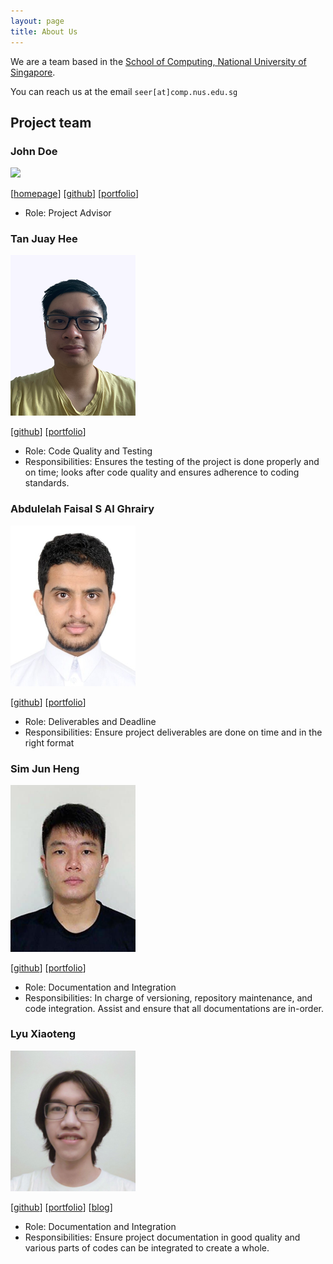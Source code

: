 ```yaml
---
layout: page
title: About Us
---
```


We are a team based in the [School of Computing, National University of Singapore](http://www.comp.nus.edu.sg).

You can reach us at the email `seer[at]comp.nus.edu.sg`

## Project team

### John Doe

<img src="images/johndoe.png" width="200px">

[[homepage](http://www.comp.nus.edu.sg/~damithch)]
[[github](https://github.com/johndoe)]
[[portfolio](team/johndoe.md)]

* Role: Project Advisor

### Tan Juay Hee

<img src="images/juayhee.png" width="200px">

[[github](http://github.com/juayhee)]
[[portfolio](team/juayhee.md)]

* Role: Code Quality and Testing
* Responsibilities: Ensures the testing of the project is done properly and on time; looks
after code quality and ensures adherence to coding standards.

### Abdulelah Faisal S Al Ghrairy

<img src="images/aalghrairy.png" width="200px">

[[github](http://github.com/aalghrairy)] [[portfolio](team/aalghrairy.md)]

* Role:  Deliverables and Deadline
* Responsibilities: Ensure project deliverables are done on time and in the right format

### Sim Jun Heng

<img src="images/simjunheng.png" width="200px">

[[github](http://github.com/simjunheng)]
[[portfolio](team/simjunheng.md)]

* Role: Documentation and Integration
* Responsibilities: In charge of versioning, repository maintenance, and code integration. Assist and ensure
that all documentations are in-order.

### Lyu Xiaoteng

<img src="images/rye-catcher.png" width="200px">

[[github](https://github.com/Rye-Catcher)]
[[portfolio](team/rye-catcher.md)]
[[blog](https://x1a0teng.page/posts/about/)]

* Role: Documentation and Integration
* Responsibilities: Ensure project documentation in good quality 
and various parts of codes can be integrated to create a whole.
